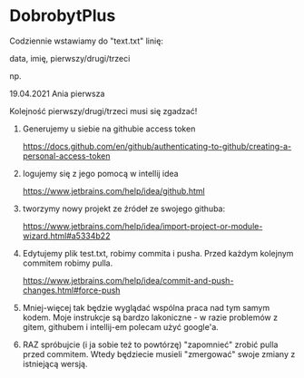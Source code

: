 # DobrobytPlus

Codziennie wstawiamy do "text.txt" linię:

data, imię, pierwszy/drugi/trzeci

np.

19.04.2021 Ania pierwsza

Kolejność pierwszy/drugi/trzeci musi się zgadzać!

1. Generujemy u siebie na githubie access token

    https://docs.github.com/en/github/authenticating-to-github/creating-a-personal-access-token

2. logujemy się z jego pomocą w intellij idea
   
   https://www.jetbrains.com/help/idea/github.html
   
3. tworzymy nowy projekt ze źródeł ze swojego githuba:
   
   https://www.jetbrains.com/help/idea/import-project-or-module-wizard.html#a5334b22

4. Edytujemy plik test.txt, robimy commita i pusha. Przed każdym kolejnym commitem robimy pulla.

    https://www.jetbrains.com/help/idea/commit-and-push-changes.html#force-push

5. Mniej-więcej tak będzie wyglądać wspólna praca nad tym samym kodem. Moje instrukcje są bardzo lakoniczne - w razie problemów z gitem, githubem i intellij-em polecam użyć google'a.
6. RAZ spróbujcie (i ja sobie też to powtórzę) "zapomnieć" zrobić pulla przed commitem. Wtedy będziecie musieli "zmergować" swoje zmiany z istniejącą wersją.


